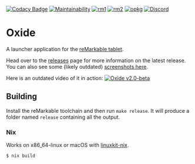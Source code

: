 [![Codacy Badge](https://app.codacy.com/project/badge/Grade/4a69f96e44504f7286d92abec506881a)](https://www.codacy.com/gh/Eeems-Org/oxide/dashboard?utm_source=github.com&amp;utm_medium=referral&amp;utm_content=Eeems-Org/oxide&amp;utm_campaign=Badge_Grade)
[![Maintainability](https://api.codeclimate.com/v1/badges/db8574df9b0b8a1100bc/maintainability)](https://codeclimate.com/github/Eeems/oxide/maintainability)
[![rm1](https://img.shields.io/badge/rM1-supported-green)](https://remarkable.com/store/remarkable)
[![rm2](https://img.shields.io/badge/rM2-supported-green)](https://remarkable.com/store/remarkable-2)
[![opkg](https://img.shields.io/badge/OPKG-oxide-blue)](https://toltec-dev.org/)
[![Discord](https://img.shields.io/discord/385916768696139794.svg?label=reMarkable&logo=discord&logoColor=ffffff&color=7389D8&labelColor=6A7EC2)](https://discord.gg/ATqQGfu)

# Oxide
A launcher application for the [reMarkable tablet](https://remarkable.com/).

Head over to the [releases](https://github.com/Eeems/oxide/releases) page for more information on the latest release. You can also see some (likely outdated) [screenshots here](https://github.com/Eeems/oxide/wiki/Screenshots).

Here is an outdated video of it in action: 
[![Oxide v2.0-beta](https://i.imgur.com/1Q9A4NF.png)](https://youtu.be/rIRKgqy21L0 "Oxide v2.0-beta")

## Building

Install the reMarkable toolchain and then run `make release`. It will produce a folder named `release` containing all the output.

### Nix
Works on x86_64-linux or macOS with
[linuxkit-nix](https://github.com/nix-community/linuxkit-nix).

```ShellSession
$ nix build
```
